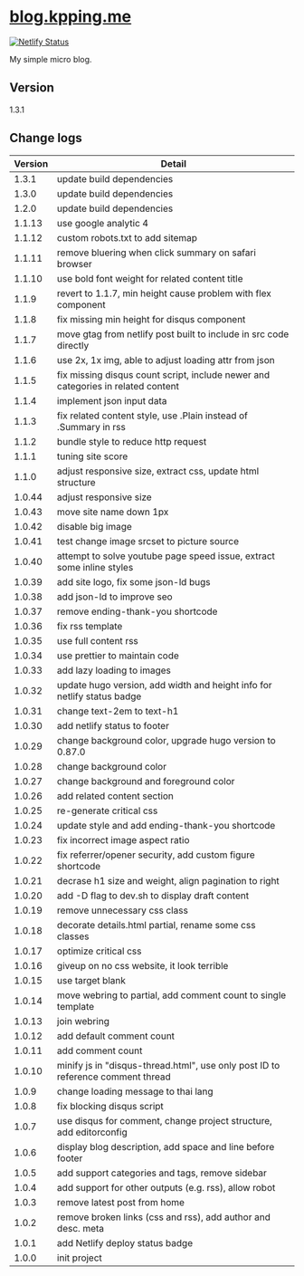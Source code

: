 # [blog.kpping.me](https://blog.kpping.me)

[![Netlify Status](https://api.netlify.com/api/v1/badges/b37e842c-ff0b-48d0-a0ce-4f9018074209/deploy-status)](https://app.netlify.com/sites/xenodochial-roentgen-5bbc18/deploys)

My simple micro blog.

## Version

1.3.1

## Change logs

| Version | Detail                                                                           |
| ------- | -------------------------------------------------------------------------------- |
| 1.3.1   | update build dependencies                                                        |
| 1.3.0   | update build dependencies                                                        |
| 1.2.0   | update build dependencies                                                        |
| 1.1.13  | use google analytic 4                                                            |
| 1.1.12  | custom robots.txt to add sitemap                                                 |
| 1.1.11  | remove bluering when click summary on safari browser                             |
| 1.1.10  | use bold font weight for related content title                                   |
| 1.1.9   | revert to 1.1.7, min height cause problem with flex component                    |
| 1.1.8   | fix missing min height for disqus component                                      |
| 1.1.7   | move gtag from netlify post built to include in src code directly                |
| 1.1.6   | use 2x, 1x img, able to adjust loading attr from json                            |
| 1.1.5   | fix missing disqus count script, include newer and categories in related content |
| 1.1.4   | implement json input data                                                        |
| 1.1.3   | fix related content style, use .Plain instead of .Summary in rss                 |
| 1.1.2   | bundle style to reduce http request                                              |
| 1.1.1   | tuning site score                                                                |
| 1.1.0   | adjust responsive size, extract css, update html structure                       |
| 1.0.44  | adjust responsive size                                                           |
| 1.0.43  | move site name down 1px                                                          |
| 1.0.42  | disable big image                                                                |
| 1.0.41  | test change image srcset to picture source                                       |
| 1.0.40  | attempt to solve youtube page speed issue, extract some inline styles            |
| 1.0.39  | add site logo, fix some json-ld bugs                                             |
| 1.0.38  | add json-ld to improve seo                                                       |
| 1.0.37  | remove ending-thank-you shortcode                                                |
| 1.0.36  | fix rss template                                                                 |
| 1.0.35  | use full content rss                                                             |
| 1.0.34  | use prettier to maintain code                                                    |
| 1.0.33  | add lazy loading to images                                                       |
| 1.0.32  | update hugo version, add width and height info for netlify status badge          |
| 1.0.31  | change text-2em to text-h1                                                       |
| 1.0.30  | add netlify status to footer                                                     |
| 1.0.29  | change background color, upgrade hugo version to 0.87.0                          |
| 1.0.28  | change background color                                                          |
| 1.0.27  | change background and foreground color                                           |
| 1.0.26  | add related content section                                                      |
| 1.0.25  | re-generate critical css                                                         |
| 1.0.24  | update style and add ending-thank-you shortcode                                  |
| 1.0.23  | fix incorrect image aspect ratio                                                 |
| 1.0.22  | fix referrer/opener security, add custom figure shortcode                        |
| 1.0.21  | decrase h1 size and weight, align pagination to right                            |
| 1.0.20  | add -D flag to dev.sh to display draft content                                   |
| 1.0.19  | remove unnecessary css class                                                     |
| 1.0.18  | decorate details.html partial, rename some css classes                           |
| 1.0.17  | optimize critical css                                                            |
| 1.0.16  | giveup on no css website, it look terrible                                       |
| 1.0.15  | use target blank                                                                 |
| 1.0.14  | move webring to partial, add comment count to single template                    |
| 1.0.13  | join webring                                                                     |
| 1.0.12  | add default comment count                                                        |
| 1.0.11  | add comment count                                                                |
| 1.0.10  | minify js in "disqus-thread.html", use only post ID to reference comment thread  |
| 1.0.9   | change loading message to thai lang                                              |
| 1.0.8   | fix blocking disqus script                                                       |
| 1.0.7   | use disqus for comment, change project structure, add editorconfig               |
| 1.0.6   | display blog description, add space and line before footer                       |
| 1.0.5   | add support categories and tags, remove sidebar                                  |
| 1.0.4   | add support for other outputs (e.g. rss), allow robot                            |
| 1.0.3   | remove latest post from home                                                     |
| 1.0.2   | remove broken links (css and rss), add author and desc. meta                     |
| 1.0.1   | add Netlify deploy status badge                                                  |
| 1.0.0   | init project                                                                     |
